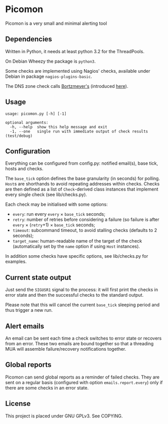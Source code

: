 Picomon
=======

Picomon is a very small and minimal alerting tool


Dependencies
------------

Written in Python, it needs at least python 3.2 for the ThreadPools.

On Debian Wheezy the package is `python3`.

Some checks are implemented using Nagios' checks,
available under Debian in package `nagios-plugins-basic`.

The DNS zone check calls [Bortzmeyer's](https://github.com/bortzmeyer/check_dns_soa)
(introduced [here](http://www.bortzmeyer.org/go-dns-icinga.html)).


Usage
-----

    usage: picomon.py [-h] [-1]

    optional arguments:
      -h, --help  show this help message and exit
      -1, --one   single run with immediate output of check results (test/debug)


Configuration
-------------

Everything can be configured from config.py: notified email(s), base tick, hosts and checks.

The `base_tick` option defines the base granularity (in seconds) for polling.
`Host`s are shorthands to avoid repeating addresses within checks.
Checks are then defined as a list of `Check`-derived class instances that
implement every single check (see lib/checks.py).

Each check may be initialised with some options:

  * `every`: run every `every` × `base_tick` seconds;
  * `retry`: number of retries before considering a failure (so failure is after `every` × (`retry`+1) × `base_tick` seconds;
  * `timeout`: subcommand timeout, to avoid stalling checks (defaults to 2 seconds);
  * `target_name`: human-readable name of the target of the check (automatically set by the `name` option if using `Host` instances).

In addition some checks have specific options, see lib/checks.py for examples.


Current state output
--------------------

Just send the `SIGUSR1` signal to the process: it will first print the checks
in error state and then the successful checks to the standard output.

Please note that this will cancel the current `base_tick` sleeping period
and thus trigger a new run.


Alert emails
------------

An email can be sent each time a check switches to error state or recovers from
an error. These two emails are bound together so that a threading MUA will assemble
failure/recovery notifications together.


Global reports
--------------
Picomon can send global reports as a reminder of failed checks.
They are sent on a regular basis (configured with option `emails.report.every`)
only if there are some checks in an error state.


License
-------

This project is placed under GNU GPLv3. See COPYING.
